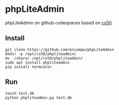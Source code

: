 # phpLiteAdmin

phpLiteAdmin on github codespaces based on [cs50](https://github.com/cs50/codespace/tree/main/opt/cs50/phpliteadmin)

## Install

```
git clone https://github.com/eniompw/phpLiteAdmin
mkdir -p /opt/cs50/phpliteadmin/
mv ./share/ /opt/cs50/phpliteadmin/
sudo apt install phpliteadmin
pip install termcolor
```
## Run
```
touch test.db
python phpliteadmin.py test.db
```
